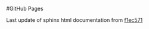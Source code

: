 #GitHub Pages

Last update of sphinx html documentation from [f1ec571](https://github.com/fipl-hse/fipl-hse.github.io/tree/f1ec57160fd54aab2a99b3609df509619d420aca)
